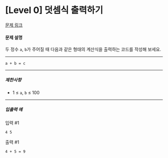 # [Level 0] 덧셈식 출력하기

[문제 링크](https://school.programmers.co.kr/learn/courses/30/lessons/181947)

#### 문제 설명

두 정수 ```a```, ```b```가 주어질 때 다음과 같은 형태의 계산식을 출력하는 코드를 작성해 보세요.

---

```
a + b = c
```

---

##### 제한사항

- 1 ≤ ```a```, ```b``` ≤ 100

---

##### 입출력 예

입력 #1

```
4 5
```

출력 #1

```
4 + 5 = 9
```

